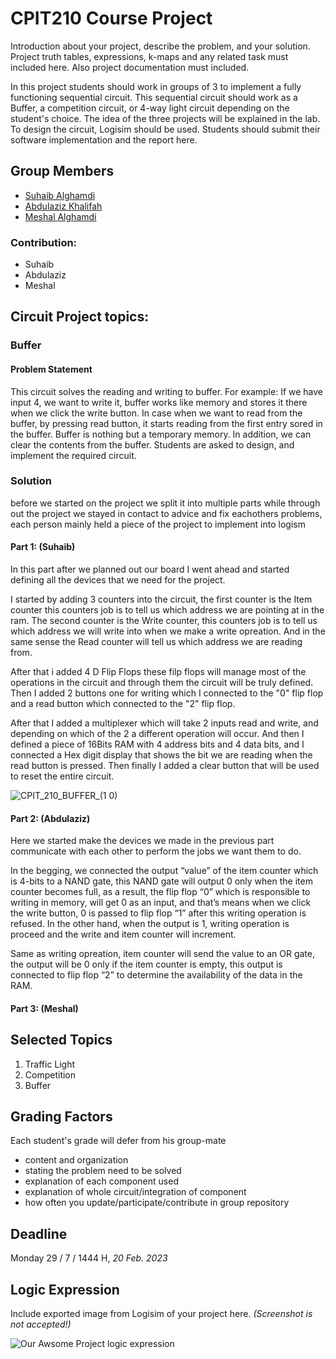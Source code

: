 # CPIT210 Course Project
Introduction about your project, describe the problem, and your solution. Project truth tables, expressions, k-maps and any related task must included here. Also project documentation must included.

In this project students should work in groups of 3 to implement a fully functioning sequential circuit. This sequential circuit should work as a Buffer, a competition circuit, or 4-way light circuit depending on the student's choice. The idea of the three projects will be explained in the lab. To design the circuit, Logisim should be used. Students should submit their software implementation and the report here. 

## Group Members
[comment]: <> (each group memeber should write his first, middle and last name with link to his GitHub account)
- [Suhaib Alghamdi](https://github.com/SuhaibAG)
- [Abdulaziz Khalifah](https://github.com/its-Abdulaziz)
- [Meshal Alghamdi](https://github.com/Meshal-Alghamdi)

[comment]: <> (Students should include the contribution percentage of each group member.)
[comment]: <> (Example:)
### Contribution:
- Suhaib 
- Abdulaziz 
- Meshal

## Circuit Project topics:

[comment]: <> (Choose one of the following, your choice need to be accepted by Instructor)

### Buffer
#### Problem Statement
This circuit solves the reading and writing to buffer. For example: If we have input 4, we want to write it, buffer works like memory and stores it there when we click the write button. In case when we want to read from the buffer, by pressing read button, it starts reading from the first entry sored in the buffer. Buffer is nothing but a temporary memory. In addition, we can clear the contents from the buffer. Students are asked to design, and implement the required circuit.

### Solution
before we started on the project we split it into multiple parts while through out the project we stayed in contact to advice and fix eachothers problems, each person mainly held a piece of the project to implement into logism

#### Part 1: (Suhaib)
In this part after we planned out our board I went ahead and started defining all the devices that we need for the project.

I started by adding 3 counters into the circuit, the first counter is the Item counter this counters job is to tell us which address we are pointing at in the ram. The second counter is the Write counter, this counters job is to tell us which address we will write into when we make a write opreation.
And in the same sense the Read counter will tell us which address we are reading from.

After that i added 4 D Flip Flops these filp flops will manage most of the operations in the circuit and through them the circuit will be truly defined.
Then I added 2 buttons one for writing which I connected to the "0" flip flop and a read button which connected to the "2" flip flop.

After that I added a multiplexer which will take 2 inputs read and write, and depending on which of the 2 a different operation will occur.
And then I defined a piece of 16Bits RAM with 4 address bits and 4 data bits, and I connected a Hex digit display that shows the bit we are reading when the read button is pressed. Then finally I added a clear button that will be used to reset the entire circuit.

![CPIT_210_BUFFER_(1 0)](https://user-images.githubusercontent.com/123287867/219379025-3e13cea3-b2d5-48a2-abfd-5a8babde9862.png)

#### Part 2: (Abdulaziz)
Here we started make the devices we made in the previous part communicate with each other to perform the jobs we want them to do. 

In the begging, we connected the output “value” of the item counter which is 4-bits to a NAND gate, this NAND gate will output 0 only when the item counter becomes full, as a result, the flip flop “0” which is responsible to writing in memory, will get 0 as an input, and that’s means when we click the write button, 0 is passed to flip flop “1”  after this writing operation is refused.
In the other hand, when the output is 1, writing operation is proceed and the write and item counter will increment. 

Same as writing opreation, item counter will send the value to an OR gate, the output will be 0 only if the item counter is empty, this output is connected to flip flop “2” to determine the availability of the data in the RAM. 

#### Part 3: (Meshal)


## Selected Topics
1. Traffic Light
2. Competition
3. Buffer

## Grading Factors
Each student's grade will defer from his group-mate 
- content and organization
- stating the problem need to be solved
- explanation of each component used
- explanation of whole circuit/integration of component
- how often you update/participate/contribute in group repository

## Deadline
Monday 29 / 7 / 1444 H, *20 Feb. 2023*

## Logic Expression
Include exported image from Logisim of your project here. *(Screenshot is not accepted!)*

![Our Awsome Project logic expression](/images/logic-expression.png)


